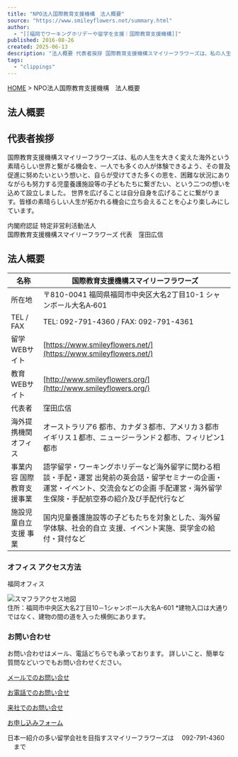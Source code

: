 ```yaml
---
title: "NPO法人国際教育支援機構　法人概要"
source: "https://www.smileyflowers.net/summary.html"
author:
  - "[[福岡でワーキングホリデーや留学を支援｜国際教育支援機構]]"
published: 2016-08-26
created: 2025-06-13
description: "法人概要 代表者挨拶 国際教育支援機構スマイリーフラワーズは、私の人生を大きく変えた海外という素晴らしい世界と繋がる機会を、一人でも多くの人が体験できるよう、その普及促進に努めたいという想いと、自らが受けてきた多くの恩を、困難な状況にありながらも努力する児童養護施設等の子どもたちに繋ぎたい、という二つの想いを込めて設立しました。 世界を広げることは自分自身を広げることに繋がります。皆様の素晴らしい人生が拓かれる機会に立ち会えることを心より楽しみにしています。 内閣府認証 特定非営利活動法人 国際教育支援機構スマイリーフラワーズ 代表　窪田広信 法人概要 名称 国際教育支援機構スマイリーフラワーズ 所在地 〒810-0041 福岡県福岡市中央区大名2丁目10-1 シャンボール大名A‐601 TEL / FAX TEL: 092-791-4360 / FAX: 092-791-4361 留学WEBサイト 教育WEBサイト 代表者 窪田広信 海外提携機関 オフィス オーストラリア6 都市、カナダ３都市、アメリカ３都市 イギリス１都市、ニュージーランド２都市、フィリピン1 都市 事業内容 国際教育支援事業 語学留学・ワーキングホリデーなど海外留学に関わる相談・手配・運営 出発前の英会話・留学セミナーの企画・運営・イベント、交流会などの企画 手配運営・海外留学生保険・手配航空券の紹介及び手配代行など 施設児童自立支援 事業 国内児童養護施設等の子どもたちを対象とした、海外留学体験、社会的自立 支援、イベント実施、奨学金の給付・貸付など オフィス アクセス方法 福岡オフィス 住所：福岡市中央区大名2丁目10－1シャンボール大名A-601 *建物入口は大通りではなく、建物の間の道を入った横側にあります。 お問い合わせ お問い合わせはメール、電話どちらでも承っております。 詳しいこと、簡単な質問などいつでもお問い合わせください。 メールでのお問い合せ お電話でのお問い合せ 来社でのお問い合せ お申し込みフォーム"
tags:
  - "clippings"
---
```

[HOME](https://www.smileyflowers.net/) > NPO法人国際教育支援機構　法人概要

## 法人概要

## 代表者挨拶

国際教育支援機構スマイリーフラワーズは、私の人生を大きく変えた海外という素晴らしい世界と繋がる機会を、一人でも多くの人が体験できるよう、その普及促進に努めたいという想いと、自らが受けてきた多くの恩を、困難な状況にありながらも努力する児童養護施設等の子どもたちに繋ぎたい、という二つの想いを込めて設立しました。 世界を広げることは自分自身を広げることに繋がります。皆様の素晴らしい人生が拓かれる機会に立ち会えることを心より楽しみにしています。  
  
内閣府認証 特定非営利活動法人  
国際教育支援機構スマイリーフラワーズ 代表　窪田広信  

## 法人概要

| 名称 | 国際教育支援機構スマイリーフラワーズ |
| --- | --- |
| 所在地 | 〒810-0041   福岡県福岡市中央区大名2丁目10-1   シャンボール大名A‐601 |
| TEL / FAX | TEL: 092-791-4360 / FAX: 092-791-4361 |
| 留学WEBサイト | [https://www.smileyflowers.net/](https://www.smileyflowers.net/) |
| 教育WEBサイト | [http://www.smileyflowers.org/](http://www.smileyflowers.org/) |
| 代表者 | 窪田広信 |
| 海外提携機関 オフィス | オーストラリア6 都市、カナダ３都市、アメリカ３都市 イギリス１都市、ニュージーランド２都市、フィリピン1 都市 |
| 事業内容 国際教育支援事業 | 語学留学・ワーキングホリデーなど海外留学に関わる相談・手配・運営 出発前の英会話・留学セミナーの企画・運営・イベント、交流会などの企画 手配運営・海外留学生保険・手配航空券の紹介及び手配代行など |
| 施設児童自立支援 事業 | 国内児童養護施設等の子どもたちを対象とした、海外留学体験、社会的自立 支援、イベント実施、奨学金の給付・貸付など |

### オフィス アクセス方法

福岡オフィス  
  
![スマフラアクセス地図](https://www.smileyflowers.net/wp-content/uploads/2015/05/%E5%9C%B0%E5%9B%B3.gif)  
住所：福岡市中央区大名2丁目10－1シャンボール大名A-601 \*建物入口は大通りではなく、建物の間の道を入った横側にあります。  

### お問い合わせ

お問い合わせはメール、電話どちらでも承っております。 詳しいこと、簡単な質問などいつでもお問い合わせください。  

[メールでのお問い合せ](https://www.smileyflowers.net/inquiry.html)

[お電話でのお問い合せ](https://www.smileyflowers.net/call.html)

[来社でのお問い合せ](https://www.smileyflowers.net/visit.html)

[お申し込みフォーム](https://www.smileyflowers.net/apply.html)

  

日本一紹介の多い留学会社を目指すスマイリーフラワーズは　 092-791-4360 　まで